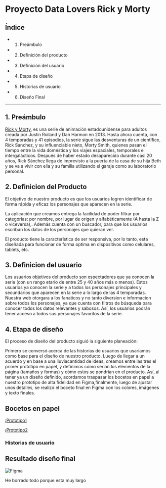 # Proyecto Data Lovers Rick y Morty

## Índice

* 1. Preámbulo
* 2. Definición del producto
* 3. Definición del usuario 
* 4. Etapa de diseño
* 5. Historias de usuario
* 6. Diseño Final

***

## 1. Preámbulo

[Rick y Morty](https://es.wikipedia.org/wiki/Rick-y-Morty), es una serie de animación estadounidense para adultos creada por Justin Roiland y Dan Harmon en 2013. Hasta ahora cuenta, con 4 temporadas y 41 episodios, la serie sigue las desventuras de un científico, Rick Sanchez, y su influenciable nieto, Morty Smith, quienes pasan el tiempo entre la vida doméstica y los viajes espaciales, temporales e intergalácticos.
Después de haber estado desaparecido durante casi 20 años, Rick Sánchez llega de imprevisto a la puerta de la casa de su hija Beth y se va a vivir con ella y su familia utilizando el garaje como su laboratorio personal.


## 2. Definicion del Producto

El objetivo de nuestro producto es que los usuarios logren identificar de forma rápida y eficaz los personajes que aparecen en la serie.

La aplicación que creamos entrega la facilidad de poder filtrar por categorías: por nombre, por lugar de origen y alfabéticamente (A hasta la Z o viceversa),. Además cuenta con un buscador, para que los usuarios escriban los datos de los personajes que quieran ver.

El producto tiene la característica de ser responsiva, por lo tanto, esta diseñada para funcionar de forma optima en dispositivos como celulares, tablets, etc.
## 3. Definicion del usuario

Los usuarios objetivos del producto son espectadores que ya conocen la serie (con un rango etario de entre 25 y 40 años más o menos). Estos usuarios ya conocen la serie y a todos los personajes principales y secundarios que aparecen en la serie a lo largo de las 4 temporadas. Nuestra web otorgara a los fanaticos y no tanto diversion e informacion sobre todos los personajes, ya que cuenta con filtros de búsqueda para conocer todos los datos relevantes y sabosos. Así, los usuarios podrán tener acceso a todos sus personajes favoritos de la serie.

## 4. Etapa de diseño

El proceso de diseño del producto siguió la siguiente planeación:

Primero se conversó acerca de las historias de usuarios que usariamos como base para el diseño de nuestro producto. 
Luego de llegar a un acuerdo y en base a una lluviacantidad de ideas, creamos entre las tres el primer prototipo en papel, y definimos cómo serían los elementos de la página (tamaños y formas) y cómo estos se pondrian en el producto.
Así, al tener ya un diseño definido, acordamos traspasar los bocetos en papel a nuestro prototipo de alta fidelidad en Figma,finalmente, luego de ajustar unos detalles, se realizó el boceto final en Figma con los colores, imágenes y texto finales.

## Bocetos en papel

¡[Prototipo1](https://github.com/NataliaRN/SCL017-data-lovers/blob/master/Imagenes/Prototipos/Portada1.jpg)

¡[Prototipo2](https://github.com/NataliaRN/SCL017-data-lovers/blob/master/Imagenes/Prototipos/Portada2.jpeg)

### Historias de usuario


## Resultado diseño final

![Figma](https://github.com/NataliaRN/SCL017-data-lovers/blob/master/Imagenes/Prototipos/Prototipo%20Alta%20Fidelidad.pnggit)


He borrado todo porque esta muy largo
